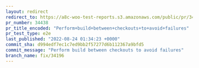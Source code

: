 ```yaml
---
layout: redirect
redirect_to: https://a8c-woo-test-reports.s3.amazonaws.com/public/pr/34438/e2e/index.html
pr_number: 34438
pr_title_encoded: "Perform+build+between+checkouts+to+avoid+failures"
pr_test_type: e2e
last_published: "2022-08-24 01:34:23 +0000"
commit_sha: d994edf7ec1c7ed9bb2f57277d6b112367a9bfd5
commit_message: "Perform build between checkouts to avoid failures"
branch_name: fix/34196
---
```

